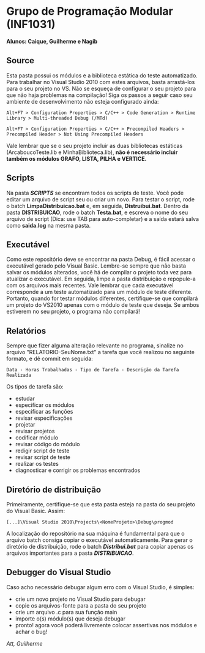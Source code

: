 ﻿# Grupo de Programação Modular (INF1031)
**Alunos: Caique, Guilherme e Nagib**

## Source

Esta pasta possui os módulos e a biblioteca estática do teste automatizado.
Para trabalhar no Visual Studio 2010 com estes arquivos, basta arrastá-los para o seu projeto no VS. Não se esqueça de configurar o seu projeto para que não haja problemas na compilação! Siga os passos a seguir caso seu ambiente de desenvolvimento não esteja configurado ainda:

`Alt+F7 > Configuration Properties > C/C++ > Code Generation > Runtime Library > Multi-threaded Debug (/MTd)`

`Alt+F7 > Configuration Properties > C/C++ > Precompiled Headers > Precompiled Header > Not Using Precompiled Headers`

Vale lembrar que se o seu projeto incluir as duas bibliotecas estáticas (ArcaboucoTeste.lib e MinhaBiblioteca.lib), **__não é necessário incluir também os módulos GRAFO, LISTA, PILHA e VERTICE.__**

## Scripts

Na pasta **_SCRIPTS_** se encontram todos os scripts de teste. Você pode editar um arquivo de script seu ou criar um novo. Para testar o script, rode o batch  **__LimpaDistribuicao.bat__** e, em seguida, **__Distruibui.bat__**. Dentro da pasta **DISTRIBUICAO**, rode o batch **__Testa.bat__**, e escreva o nome do seu arquivo de script (Dica: use TAB para auto-completar) e a saída estará salva como **__saida.log__** na mesma pasta.

## Executável

Como este repositório deve se encontrar na pasta Debug, é fácil acessar o executável gerado pelo Visual Basic. Lembre-se sempre que não basta salvar os módulos alterados, você há de compilar o projeto toda vez para atualizar o executável. Em seguida, limpe a pasta distribuição e repopule-a com os arquivos mais recentes.
Vale lembrar que cada executável corresponde a um teste automatizado para um módulo de teste diferente. Portanto, quando for testar módulos diferentes, certifique-se que compilará um projeto do VS2010 apenas com o módulo de teste que deseja. Se ambos estiverem no seu projeto, o programa não compilará!

## Relatórios

Sempre que fizer alguma alteração relevante no programa, sinalize no arquivo "RELATORIO-SeuNome.txt" a tarefa que você realizou no seguinte formato, e dê commit em seguida:

`Data - Horas Trabalhadas - Tipo de Tarefa - Descrição da Tarefa Realizada`

Os tipos de tarefa são:
* estudar
* especificar os módulos
* especificar as funções
* revisar especificações
* projetar
* revisar projetos
* codificar módulo
* revisar código do módulo
* redigir script de teste
* revisar script de teste
* realizar os testes
* diagnosticar e corrigir os problemas encontrados

## Diretório de distribuição

Primeiramente, certifique-se que esta pasta esteja na pasta do seu projeto do Visual Basic. Assim:

`[...]\Visual Studio 2010\Projects\<NomeProjeto>\Debug\progmod`

A localização do repositório na sua máquina é fundamental para que o arquivo batch consiga copiar o executável automaticamente. Para gerar o diretório de distribuição, rode o batch _**Distribui.bat**_ para copiar apenas os arquivos importantes para a pasta **_DISTRIBUICAO_**.

## Debugger do Visual Studio

Caso acho necessário debugar algum erro com o Visual Studio, é simples:

* crie um novo projeto no Visual Studio para debugar
* copie os arquivos-fonte para a pasta do seu projeto
* crie um arquivo .c para sua função main
* importe o(s) módulo(s) que deseja debugar
* pronto! agora você poderá livremente colocar assertivas nos módulos e achar o bug!

_Att,
Guilherme_
